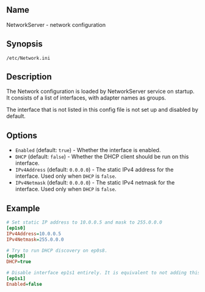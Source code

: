 ## Name

NetworkServer - network configuration

## Synopsis

```**
/etc/Network.ini
```

## Description

The Network configuration is loaded by NetworkServer service on startup. It consists of a list of interfaces, with adapter names as groups.

The interface that is not listed in this config file is not set up and disabled by default.

## Options

* `Enabled` (default: `true`) - Whether the interface is enabled.
* `DHCP` (default: `false`) - Whether the DHCP client should be run on this interface.
* `IPv4Address` (default: `0.0.0.0`) - The static IPv4 address for the interface. Used only when `DHCP` is `false`.
* `IPv4Netmask` (default: `0.0.0.0`) - The static IPv4 netmask for the interface. Used only when `DHCP` is `false`.

## Example

```ini
# Set static IP address to 10.0.0.5 and mask to 255.0.0.0
[ep1s0]
IPv4Address=10.0.0.5
IPv4Netmask=255.0.0.0

# Try to run DHCP discovery on ep0s8.
[ep0s8]
DHCP=true

# Disable interface ep1s1 entirely. It is equivalent to not adding this entry at all.
[ep1s1]
Enabled=false
```
